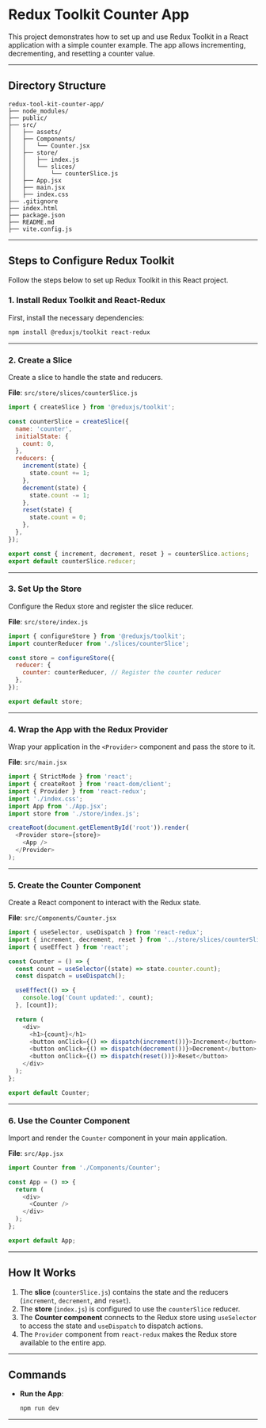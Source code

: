 # Redux Toolkit Counter App

This project demonstrates how to set up and use Redux Toolkit in a React application with a simple counter example. The app allows incrementing, decrementing, and resetting a counter value.

---

## **Directory Structure**

```plaintext
redux-tool-kit-counter-app/
├── node_modules/
├── public/
├── src/
│   ├── assets/
│   ├── Components/
│   │   └── Counter.jsx
│   ├── store/
│   │   ├── index.js
│   │   └── slices/
│   │       └── counterSlice.js
│   ├── App.jsx
│   ├── main.jsx
│   ├── index.css
├── .gitignore
├── index.html
├── package.json
├── README.md
├── vite.config.js
```

---

## **Steps to Configure Redux Toolkit**

Follow the steps below to set up Redux Toolkit in this React project.

### 1. **Install Redux Toolkit and React-Redux**
First, install the necessary dependencies:
```bash
npm install @reduxjs/toolkit react-redux
```

---

### 2. **Create a Slice**
Create a slice to handle the state and reducers.

**File**: `src/store/slices/counterSlice.js`
```javascript
import { createSlice } from '@reduxjs/toolkit';

const counterSlice = createSlice({
  name: 'counter',
  initialState: {
    count: 0,
  },
  reducers: {
    increment(state) {
      state.count += 1;
    },
    decrement(state) {
      state.count -= 1;
    },
    reset(state) {
      state.count = 0;
    },
  },
});

export const { increment, decrement, reset } = counterSlice.actions;
export default counterSlice.reducer;
```

---

### 3. **Set Up the Store**
Configure the Redux store and register the slice reducer.

**File**: `src/store/index.js`
```javascript
import { configureStore } from '@reduxjs/toolkit';
import counterReducer from './slices/counterSlice';

const store = configureStore({
  reducer: {
    counter: counterReducer, // Register the counter reducer
  },
});

export default store;
```

---

### 4. **Wrap the App with the Redux Provider**
Wrap your application in the `<Provider>` component and pass the store to it.

**File**: `src/main.jsx`
```javascript
import { StrictMode } from 'react';
import { createRoot } from 'react-dom/client';
import { Provider } from 'react-redux';
import './index.css';
import App from './App.jsx';
import store from './store/index.js';

createRoot(document.getElementById('root')).render(
  <Provider store={store}>
    <App />
  </Provider>
);
```

---

### 5. **Create the Counter Component**
Create a React component to interact with the Redux state.

**File**: `src/Components/Counter.jsx`
```javascript
import { useSelector, useDispatch } from 'react-redux';
import { increment, decrement, reset } from '../store/slices/counterSlice';
import { useEffect } from 'react';

const Counter = () => {
  const count = useSelector((state) => state.counter.count);
  const dispatch = useDispatch();

  useEffect(() => {
    console.log('Count updated:', count);
  }, [count]);

  return (
    <div>
      <h1>{count}</h1>
      <button onClick={() => dispatch(increment())}>Increment</button>
      <button onClick={() => dispatch(decrement())}>Decrement</button>
      <button onClick={() => dispatch(reset())}>Reset</button>
    </div>
  );
};

export default Counter;
```

---

### 6. **Use the Counter Component**
Import and render the `Counter` component in your main application.

**File**: `src/App.jsx`
```javascript
import Counter from './Components/Counter';

const App = () => {
  return (
    <div>
      <Counter />
    </div>
  );
};

export default App;
```

---

## **How It Works**
1. The **slice** (`counterSlice.js`) contains the state and the reducers (`increment`, `decrement`, and `reset`).
2. The **store** (`index.js`) is configured to use the `counterSlice` reducer.
3. The **Counter component** connects to the Redux store using `useSelector` to access the state and `useDispatch` to dispatch actions.
4. The `Provider` component from `react-redux` makes the Redux store available to the entire app.

---

## **Commands**
- **Run the App**:
  ```bash
  npm run dev
  ```

---
